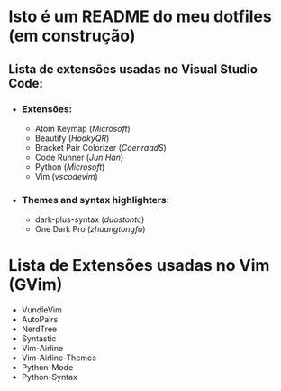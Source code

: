 # Isto é um README do meu dotfiles (em construção)

## Lista de extensões usadas no Visual Studio Code:

- ### Extensões:

  - Atom Keymap (*Microsoft*)
  - Beautify (*HookyQR*)
  - Bracket Pair Colorizer (*CoenraadS*)
  - Code Runner (*Jun Han*)
  - Python (*Microsoft*)
  - Vim (*vscodevim*)

- ### Themes and syntax highlighters:

  - dark-plus-syntax (*duostontc*)
  - One Dark Pro (*zhuangtongfa*)

# Lista de Extensões usadas no Vim (GVim)

- VundleVim
- AutoPairs
- NerdTree
- Syntastic
- Vim-Airline
- Vim-Airline-Themes
- Python-Mode
- Python-Syntax